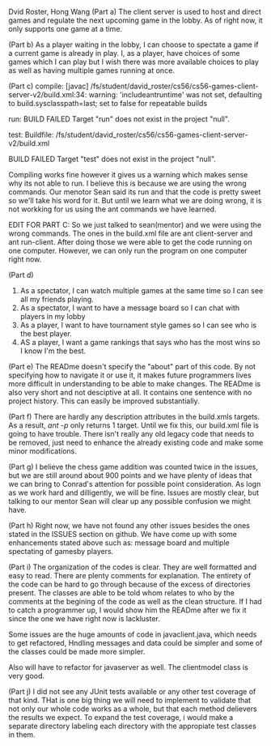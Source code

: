 Dvid Roster, Hong Wang
(Part a) 
The client server is used to host and direct games and regulate the next upcoming game in the lobby. As of right now, it only supports one game at a time.

(Part b) 
As a player waiting in the lobby, I can choose to spectate a game if a current game is already in play. I, as a player, have choices of some games which I can play but I wish there was more available choices to play as well as having multiple games running at once.

(Part c) 
compile:
    [javac] /fs/student/david_roster/cs56/cs56-games-client-server-v2/build.xml:34: warning: 'includeantruntime' was not set, defaulting to build.sysclasspath=last; set to false for repeatable builds

run:
BUILD FAILED
Target "run" does not exist in the project "null". 

test:
Buildfile: /fs/student/david_roster/cs56/cs56-games-client-server-v2/build.xml

BUILD FAILED
Target "test" does not exist in the project "null". 

Compiling works fine however it gives us a warning which makes sense why its not able to run. I believe this is because we are using the wrong commands. Our menotor Sean said its run and that the code is pretty sweet so we'll take his word for it. But until we learn what we are doing wrong, it is not workking for us using the ant commands we have learned.

EDIT FOR PART C:
So we just talked to sean(mentor) and we were using the wrong commands. The ones in the build.xml file are ant client-server and ant run-client. After doing those we were able to get the code running on one computer. However, we can only run the program on one computer right now.


(Part d)
1. As a spectator, I can watch multiple games at the same time so I can see all my friends playing.
2. As a spectator, I want to have a message board so I can chat with players in my lobby
3. As a player, I want to have tournament style games so I can see who is the best player.
4. AS a player, I want a game rankings that says who has the most wins so I know I'm the best.

(Part e)
The READme doesn't specify the "about" part of this code. By not specifying how to navigate it or use it, it makes future programmers lives more difficult in understanding to be able to make changes. The READme is also very short and not desciptive at all. It contains one sentence with no project history. This can easily be improved substantially.

(Part f)
There are hardly any description attributes in the build.xmls targets. As a result, *ant -p* only returns 1 target. Until we fix this, our build.xml file is going to have trouble. There isn't really any old legacy code that needs to be removed, just need to enhance the already existing code and make some minor modifications.

(Part g)
I believe the chess game addition was counted twice in the issues, but we are still around about 900 points and we have plenty of ideas that we can bring to Conrad's attention for possible point consideration. As logn as we work hard and dilligently, we will be fine. Issues are mostly clear, but talking to our mentor Sean will clear up any possible confusion we might have.

(Part h)
Right now, we have not found any other issues besides the ones stated in the ISSUES section on github. We have come up with some enhancements stated above such as: message board and multiple spectating of gamesby players.

(Part i) 
The organization of the codes is clear. They are well formatted and easy to read. There are plenty comments for explanation. The entirety of the code can be hard to go through because of the excess of directories present. The classes are able to be told whom relates to who by the comments at the begining of the code as well as the clean structure. If I had to catch a programmer up, I would show him the READme after we fix it since the one we have right now is lackluster.

Some issues are the huge amounts of code in javaclient.java, which needs to get refactored, Hndling messages and data could be simpler and some of the classes could be made more simpler.

Also will have to refactor for javaserver as well. The clientmodel class is very good.

(Part j)
I did not see any JUnit tests available or any other test coverage of that kind. THat is one big thing we will need to implement to validate that not only our whole code works as a whole, but that each method delievers the results we expect. To expand the test coverage, i would make a separate directory labeling each directory with the appropiate test classes in them.
